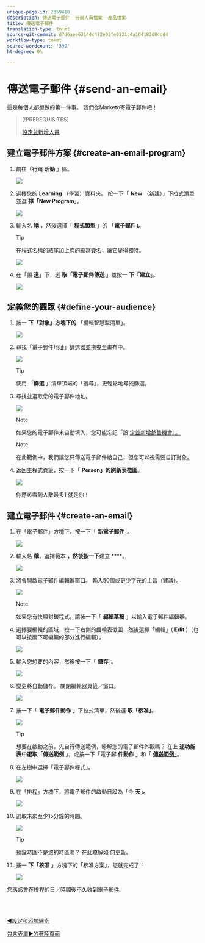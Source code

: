 ```yaml
---
unique-page-id: 2359410
description: 傳送電子郵件——行銷人員檔案——產品檔案
title: 傳送電子郵件
translation-type: tm+mt
source-git-commit: d7d6aee63144c472e02fe0221c4a164183d04dd4
workflow-type: tm+mt
source-wordcount: '399'
ht-degree: 0%

---
```



# 傳送電子郵件 {#send-an-email}

這是每個人都想做的第一件事。 我們從Marketo寄電子郵件吧！

>[!PREREQUISITES]
>
>[設定並新增人員](/help/marketo/getting-started/quick-wins/get-set-up-and-add-a-person.md)

## 建立電子郵件方案 {#create-an-email-program}

1. 前往「行銷 **活動** 」區。

   ![](assets/one-1.png)

1. 選擇您的 **Learning** （學習）資料夾。 按一下「 **New** （新建）」下拉式清單並選 **擇「New Program**」。

   ![](assets/two-1.png)

1. 輸入名 **稱** ，然後選擇「 **程式類型** 」的 **「電子郵件」。**

   >[!TIP]
   >
   >在程式名稱的結尾加上您的縮寫簽名，讓它變得獨特。

   ![](assets/three.png)

1. 在「頻 **道**」下，選 **取「電子郵件傳送** 」並按一 **下「建立**」。

   ![](assets/image2015-3-2-16-3a25-3a18.png)

## 定義您的觀眾 {#define-your-audience}

1. 按一 **下「對象」方塊下的** 「編輯智慧型清單」。

   ![](assets/five.png)

1. 尋找「電子郵件地址」篩選器並拖曳至畫布中。

   ![](assets/six.png)

   >[!TIP]
   >
   >使用 **「篩選** 」清單頂端的「搜尋」，更輕鬆地尋找篩選。

1. 尋找並選取您的電子郵件地址。

   ![](assets/seven-1.png)

   >[!NOTE]
   >
   >如果您的電子郵件未自動填入，您可能忘記「設 [定並新增銷售機會」。](/help/marketo/getting-started/quick-wins/get-set-up-and-add-a-person.md)

   >[!NOTE]
   >
   >在此範例中，我們讓您只傳送電子郵件給自己，但您可以視需要自訂對象。

1. 返回主程式頁籤，按一下「 **Person」的刷新表徵圖**。

   ![](assets/refresh-icon.png)

   你應該看到人數最多1 就是你！

## 建立電子郵件 {#create-an-email}

1. 在「電子郵件」方塊下，按一下「 **新電子郵件**」。

   ![](assets/image2014-9-8-15-3a10-3a47.png)

1. 輸入名 **稱**，選擇範本 **，然後按一下**&#x200B;建立 ****。

   ![](assets/ten-1.png)

1. 將會開啟電子郵件編輯器窗口。 輸入50個或更少字元的主旨（建議）。

   ![](assets/eleven.png)

   >[!NOTE]
   >
   >如果您有快顯封鎖程式，請按一下「 **編輯草稿** 」以輸入電子郵件編輯器。

1. 選擇要編輯的區域，按一下右側的齒輪表徵圖，然後選擇「編輯」( **Edit** )（也可以按兩下可編輯的部分進行編輯）。

   ![](assets/twelve.png)

1. 輸入您想要的內容，然後按一下「 **儲存**」。

   ![](assets/thirteen.png)

1. 變更將自動儲存。 關閉編輯器頁籤／窗口。

   ![](assets/fourteen.png)

1. 按一下「 **電子郵件動作** 」下拉式清單，然後選 **取「核准」**。

   ![](assets/fifteen.png)

   >[!TIP]
   >
   >想要在啟動之前，先自行傳送範例，瞭解您的電子郵件外觀嗎？ 在上 **述功能表中選取「傳送範例** 」，或按一下「電子郵 **件動作** 」和「 [**傳送範例」**](/help/marketo/product-docs/email-marketing/general/creating-an-email/send-a-sample-email.md)。

1. 在左樹中選擇「電子郵件程式」。

   ![](assets/sixteen.png)

1. 在「排程」方塊下，將電子郵件的啟動日設為「今 **天」。**

   ![](assets/image2014-9-8-15-3a13-3a11.png)

1. 選取未來至少15分鐘的時間。

   ![](assets/image2014-9-8-15-3a13-3a25.png)

   >[!TIP]
   >
   >預設時區不是您的時區嗎？ 在此瞭解如 [何更新](/help/marketo/product-docs/administration/settings/select-your-language-locale-and-time-zone.md)。

1. 按一 **下「核准** 」方塊下的「核准方案」，您就完成了！

   ![](assets/image2014-9-8-15-3a13-3a34.png)

您應該會在排程的日／時間後不久收到電子郵件。

<br> 

[◄設定和添加線索](/help/marketo/getting-started/quick-wins/get-set-up-and-add-a-person.md)

[包含表單►的著陸頁面](/help/marketo/getting-started/quick-wins/landing-page-with-a-form.md)
